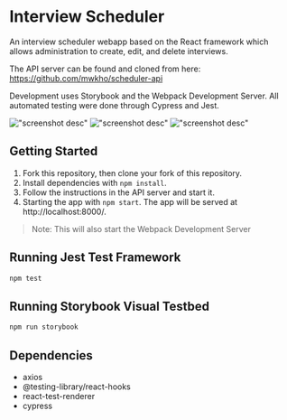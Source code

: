 # Interview Scheduler
An interview scheduler webapp based on the React framework which allows administration to 
create, edit, and delete interviews.

The API server can be found and cloned from here: 
https://github.com/mwkho/scheduler-api

Development uses Storybook and the Webpack Development Server.
All automated testing were done through Cypress and Jest.

!["screenshot desc"](URL) 
!["screenshot desc"](URL) 
!["screenshot desc"](URL) 

## Getting Started
1. Fork this repository, then clone your fork of this repository.
2. Install dependencies with `npm install`.
3. Follow the instructions in the API server and start it.
4. Starting the app with `npm start`. The app will be served at http://localhost:8000/. 
  > Note: This will also start the Webpack Development Server

## Running Jest Test Framework

```sh
npm test
```

## Running Storybook Visual Testbed

```sh
npm run storybook
```

## Dependencies
* axios
* @testing-library/react-hooks
* react-test-renderer
* cypress